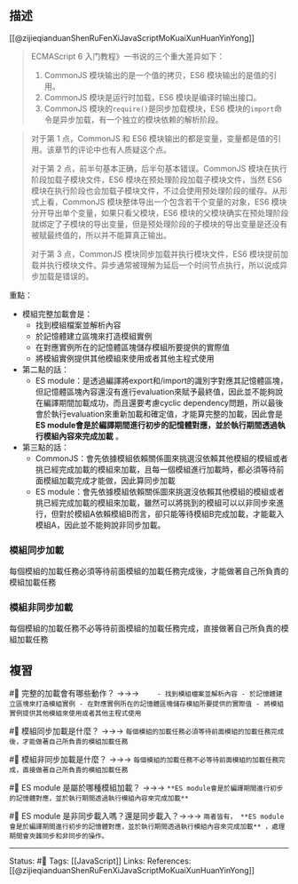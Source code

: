 ## 描述

[[@zijieqianduanShenRuFenXiJavaScriptMoKuaiXunHuanYinYong]]
> ECMAScript 6 入门教程》一书说的三个重大差异如下：
> 1.  CommonJS 模块输出的是一个值的拷贝，ES6 模块输出的是值的引用。  
> 2.  CommonJS 模块是运行时加载，ES6 模块是编译时输出接口。  
> 3.  CommonJS 模块的`require()`是同步加载模块，ES6 模块的`import`命令是异步加载，有一个独立的模块依赖的解析阶段。  
    
> 对于第 1 点，CommonJS 和 ES6 模块输出的都是变量，变量都是值的引用。该章节的评论中也有人质疑这个点。
> 
> 对于第 2 点，前半句基本正确，后半句基本错误。CommonJS 模块在执行阶段加载子模块文件，ES6 模块在预处理阶段加载子模块文件，当然 ES6 模块在执行阶段也会加载子模块文件，不过会使用预处理阶段的缓存。从形式上看，CommonJS 模块整体导出一个包含若干个变量的对象，ES6 模块分开导出单个变量，如果只看父模块，ES6 模块的父模块确实在预处理阶段就绑定了子模块的导出变量，但是预处理阶段的子模块的导出变量是还没有被赋最终值的，所以并不能算真正输出。
> 
> 对于第 3 点，CommonJS 模块同步加载并执行模块文件，ES6 模块提前加载并执行模块文件。异步通常被理解为延后一个时间节点执行，所以说成异步加载是错误的。


重點：
- 模組完整加載會是：
	- 找到模組檔案並解析內容
	- 於記憶體建立區塊來打造模組實例
	- 在對應實例所在的記憶體區塊儲存模組所要提供的實際值
	- 將模組實例提供其他模組來使用或者其他主程式使用
- 第二點的話：
	- ES module：是透過編譯將export和/import的識別字對應其記憶體區塊，但記憶體區塊內容還沒有進行evaluation來賦予最終值，因此並不能夠說在編譯期間加載成功，而且還要考慮cyclic dependency問題，所以最後會於執行evaluation來重新加載和確定值，才能算完整的加載，因此會是 **ES module會是於編譯期間進行初步的記憶體對應，並於執行期間透過執行模組內容來完成加載** 。
- 第三點的話：
	- CommonJS：會先依據模組依賴關係圖來挑選沒依賴其他模組的模組或者挑已經完成加載的模組來加載，且每一個模組進行加載時，都必須等待前面模組加載完成才能做，因此算同步加載
	- ES module：會先依據模組依賴關係圖來挑選沒依賴其他模組的模組或者挑已經完成加載的模組來加載，雖然可以將挑到的模組可以以非同步來進行，但對於模組A依賴模組B而言，卻只能等待模組B完成加載，才能載入模組A，因此並不能夠說非同步加載。

### 模組同步加載
每個模組的加載任務必須等待前面模組的加載任務完成後，才能做著自己所負責的模組加載任務

### 模組非同步加載
每個模組的加載任務不必等待前面模組的加載任務完成，直接做著自己所負責的模組加載任務

## 複習

#🧠 完整的加載會有哪些動作？ ->->-> `	- 找到模組檔案並解析內容 - 於記憶體建立區塊來打造模組實例 - 在對應實例所在的記憶體區塊儲存模組所要提供的實際值 - 將模組實例提供其他模組來使用或者其他主程式使用`
<!--SR:!2023-01-01,38,230-->

#🧠 模組同步加載是什麼？ ->->-> `每個模組的加載任務必須等待前面模組的加載任務完成後，才能做著自己所負責的模組加載任務`
<!--SR:!2023-03-11,135,250-->

#🧠  模組非同步加載是什麼？ ->->-> `每個模組的加載任務不必等待前面模組的加載任務完成，直接做著自己所負責的模組加載任務`
<!--SR:!2023-03-28,146,250-->

#🧠 ES module 是屬於哪種模組加載？ ->->-> ` **ES module會是於編譯期間進行初步的記憶體對應，並於執行期間透過執行模組內容來完成加載** `
<!--SR:!2022-12-28,86,230-->


#🧠 ES module 是非同步載入嗎？還是同步載入？->->-> `兩者皆有， **ES module會是於編譯期間進行初步的記憶體對應，並於執行期間透過執行模組內容來完成加載** ，處理期間會夾雜同步和非同步的操作。`
<!--SR:!2023-01-16,93,248-->


---
Status: #🌱 
Tags:
[[JavaScript]]
Links:
References:
[[@zijieqianduanShenRuFenXiJavaScriptMoKuaiXunHuanYinYong]]